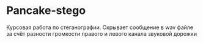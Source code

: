 # Pancake-stego
Курсовая работа по стеганографии. Скрывает сообщение в wav файле за счёт разности громкости правого и левого канала звуковой дорожки
